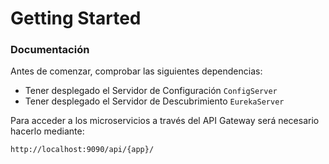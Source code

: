 # Getting Started

### Documentación
Antes de comenzar, comprobar las siguientes dependencias:

* Tener desplegado el Servidor de Configuración `ConfigServer`
* Tener desplegado el Servidor de Descubrimiento `EurekaServer`

Para acceder a los microservicios a través del API Gateway será necesario hacerlo mediante:

```
http://localhost:9090/api/{app}/
```